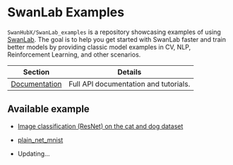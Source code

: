 # SwanLab Examples

`SwanHubX/SwanLab_examples` is a repository showcasing examples of using [SwanLab](https://github.com/swanhubx/swanlab). The goal is to help you get started with SwanLab faster and train better models by providing classic model examples in CV, NLP, Reinforcement Learning, and other scenarios.



| Section                                                      | Details                               |
| ------------------------------------------------------------ | ------------------------------------- |
| [Documentation](https://geektechstudio.feishu.cn/wiki/space/7310593325374013444?ccm_open_type=lark_wiki_spaceLink&open_tab_from=wiki_home) | Full APl documentation and tutorials. |



## Available example

- [Image classification (ResNet) on the cat and dog dataset](https://github.com/SwanHubX/SwanLab-examples/tree/main/pytorch/resnet50_cats_vs_dogs)

- [plain_net_mnist](https://github.com/SwanHubX/SwanLab-examples/tree/main/pytorch/plain_net_mnist)

- Updating...

